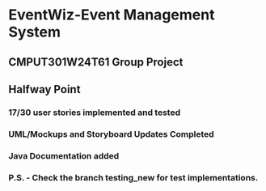 # EventWiz-Event Management System
## CMPUT301W24T61 Group Project

## Halfway Point

### 17/30 user stories implemented and tested
### UML/Mockups and Storyboard Updates Completed
### Java Documentation added
### P.S. - Check the branch testing_new for test implementations.
